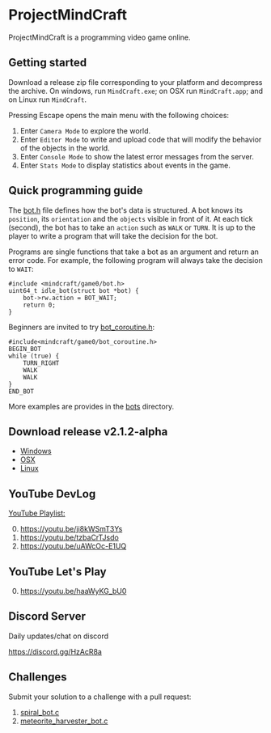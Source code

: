 # ProjectMindCraft

ProjectMindCraft is a programming video game online.

## Getting started

Download a release zip file corresponding to your platform and decompress the archive.
On windows, run `MindCraft.exe`; on OSX run `MindCraft.app`; and on Linux run `MindCraft`.

Pressing Escape opens the main menu with the following choices:

1. Enter `Camera Mode` to explore the world.
2. Enter `Editor Mode` to write and upload code that will modify the behavior of the objects in the world.
3. Enter `Console Mode` to show the latest error messages from the server.
4. Enter `Stats Mode` to display statistics about events in the game.

## Quick programming guide

The [bot.h](./mindcraft/game0/bot.h) file defines how the bot's data is structured.
A bot knows its `position`, its `orientation` and the `objects` visible in front of it.
At each tick (second), the bot has to take an `action` such as `WALK` or `TURN`.
It is up to the player to write a program that will take the decision for the bot.

Programs are single functions that take a bot as an argument and return an error code.
For example, the following program will always take the decision to `WAIT`:

```
#include <mindcraft/game0/bot.h>
uint64_t idle_bot(struct bot *bot) {
	bot->rw.action = BOT_WAIT;
	return 0;
}
```

Beginners are invited to try [bot_coroutine.h](./mindcraft/game0/bot_coroutine.h):
```
#include<mindcraft/game0/bot_coroutine.h>
BEGIN_BOT
while (true) {
	TURN_RIGHT
	WALK
	WALK
}
END_BOT
```

More examples are provides in the [bots](./bots) directory.

## Download release v2.1.2-alpha

* [Windows](https://github.com/carverdamien/ProjectMindCraft/releases/download/v2.1.2-alpha/windows.zip)
* [OSX](https://github.com/carverdamien/ProjectMindCraft/releases/download/v2.1.2-alpha/osx.zip)
* [Linux](https://github.com/carverdamien/ProjectMindCraft/releases/download/v2.1.2-alpha/linux.zip)

## YouTube DevLog

[YouTube Playlist:](https://www.youtube.com/playlist?list=PL3C75lW2it0hcKLD6gWCC6gioWwPY6gHr)

0. https://youtu.be/ji8kWSmT3Ys
1. https://youtu.be/tzbaCrTJsdo
2. https://youtu.be/uAWcOc-E1UQ

## YouTube Let's Play

0. https://youtu.be/haaWyKG_bU0

## Discord Server

Daily updates/chat on discord

https://discord.gg/HzAcR8a

## Challenges

Submit your solution to a challenge with a pull request:

1. [spiral_bot.c](./bots/spiral_bot.c)
2. [meteorite_harvester_bot.c](./bots/meteorite_harvester_bot.c)

